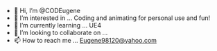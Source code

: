 - 👋 Hi, I’m @CODEugene
- 👀 I’m interested in ... Coding and animating for personal use and fun!
- 🌱 I’m currently learning ... UE4
- 💞️ I’m looking to collaborate on ...
- 📫 How to reach me ... Eugene98120@yahoo.com

<!---
CODEugene/CODEugene is a ✨ special ✨ repository because its `README.md` (this file) appears on your GitHub profile.
You can click the Preview link to take a look at your changes.
--->
